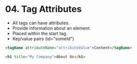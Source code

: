 # 04. Tag Attributes

- All tags can have attributes.
- Provide information about an element.
- Placed within the start tag.
- Key/value pairs (id="someId")

```html
<tagName attributeName="attributeValue">Content</tagName>

<h1 title="My Company">About Us</h1>
```